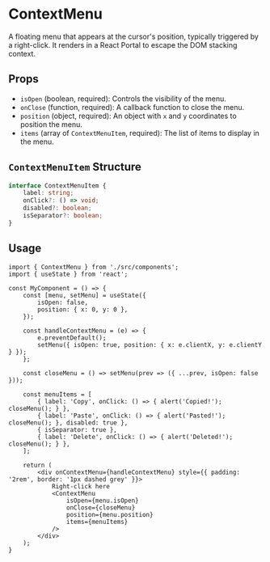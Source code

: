 # ContextMenu

A floating menu that appears at the cursor's position, typically triggered by a right-click. It renders in a React Portal to escape the DOM stacking context.

## Props

*   `isOpen` (boolean, required): Controls the visibility of the menu.
*   `onClose` (function, required): A callback function to close the menu.
*   `position` (object, required): An object with `x` and `y` coordinates to position the menu.
*   `items` (array of `ContextMenuItem`, required): The list of items to display in the menu.

## `ContextMenuItem` Structure

```ts
interface ContextMenuItem {
    label: string;
    onClick?: () => void;
    disabled?: boolean;
    isSeparator?: boolean;
}
```

## Usage

```tsx
import { ContextMenu } from './src/components';
import { useState } from 'react';

const MyComponent = () => {
    const [menu, setMenu] = useState({
        isOpen: false,
        position: { x: 0, y: 0 },
    });

    const handleContextMenu = (e) => {
        e.preventDefault();
        setMenu({ isOpen: true, position: { x: e.clientX, y: e.clientY } });
    };

    const closeMenu = () => setMenu(prev => ({ ...prev, isOpen: false }));

    const menuItems = [
        { label: 'Copy', onClick: () => { alert('Copied!'); closeMenu(); } },
        { label: 'Paste', onClick: () => { alert('Pasted!'); closeMenu(); }, disabled: true },
        { isSeparator: true },
        { label: 'Delete', onClick: () => { alert('Deleted!'); closeMenu(); } },
    ];

    return (
        <div onContextMenu={handleContextMenu} style={{ padding: '2rem', border: '1px dashed grey' }}>
            Right-click here
            <ContextMenu 
                isOpen={menu.isOpen} 
                onClose={closeMenu}
                position={menu.position}
                items={menuItems}
            />
        </div>
    );
}
```
